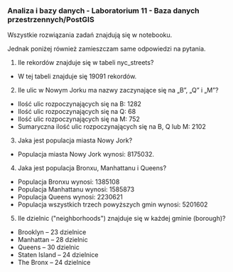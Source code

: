 ### Analiza i bazy danych - Laboratorium 11 - Baza danych przestrzennych/PostGIS

Wszystkie rozwiązania zadań znajdują się w notebooku.

Jednak poniżej również zamieszczam same odpowiedzi na pytania.


1. Ile rekordów znajduje się w tabeli nyc_streets?
- W tej tabeli znajduje się 19091 rekordów.
 

2. Ile ulic w Nowym Jorku ma nazwy zaczynające się na „B”, „Q” i „M”?
- Ilość ulic rozpoczynających się na B: 1282
- Ilość ulic rozpoczynających się na Q: 68
- Ilość ulic rozpoczynających się na M: 752
- Sumaryczna ilość ulic rozpoczynających się na B, Q lub M: 2102


3. Jaka jest populacja miasta Nowy Jork?
- Populacja miasta Nowy Jork wynosi: 8175032.


4. Jaka jest populacja Bronxu, Manhattanu i Queens?
- Populacja Bronxu wynosi:  1385108
- Populacja Manhattanu wynosi:  1585873
- Populacja Queens wynosi:  2230621
- Populacja wszystkich trzech powyższych gmin wynosi:  5201602


5. Ile dzielnic ("neighborhoods") znajduje się w każdej gminie (borough)?
- Brooklyn – 23 dzielnice
- Manhattan – 28 dzielnic
- Queens – 30 dzielnic
- Staten Island – 24 dzielnice
- The Bronx – 24 dzielnice
